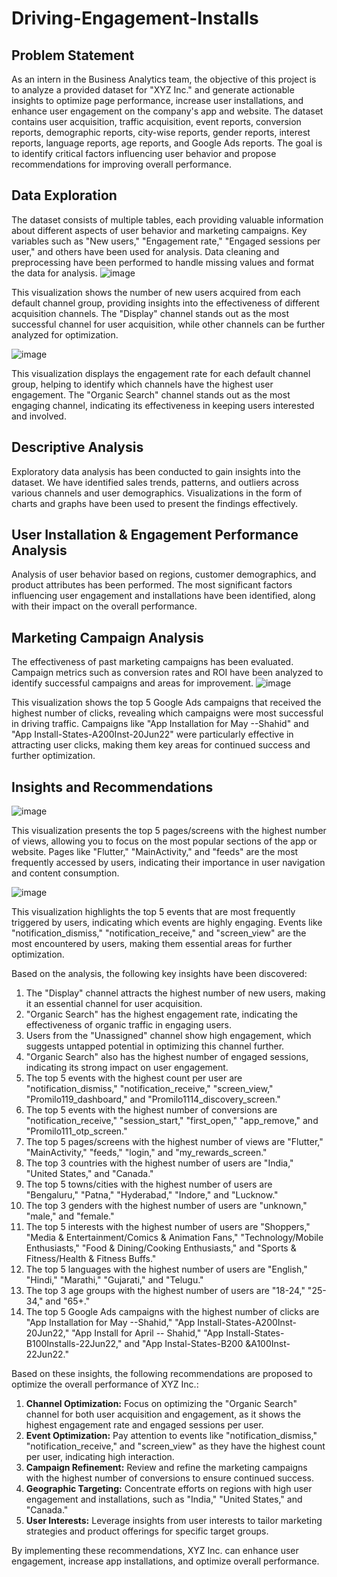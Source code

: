 # Driving-Engagement-Installs

## Problem Statement
As an intern in the Business Analytics team, the objective of this project is to analyze a provided dataset for "XYZ Inc." and generate actionable insights to optimize page performance, increase user installations, and enhance user engagement on the company's app and website. The dataset contains user acquisition, traffic acquisition, event reports, conversion reports, demographic reports, city-wise reports, gender reports, interest reports, language reports, age reports, and Google Ads reports. The goal is to identify critical factors influencing user behavior and propose recommendations for improving overall performance.

## Data Exploration
The dataset consists of multiple tables, each providing valuable information about different aspects of user behavior and marketing campaigns. Key variables such as "New users," "Engagement rate," "Engaged sessions per user," and others have been used for analysis. Data cleaning and preprocessing have been performed to handle missing values and format the data for analysis.
![image](https://github.com/sahil-jamwal/Driving-Engagement-Installs/assets/120573909/6d8603ca-b556-4d61-9c25-2a3e5ddd9356)

This visualization shows the number of new users acquired from each default channel group, providing insights into the effectiveness of different acquisition channels. The "Display" channel stands out as the most successful channel for user acquisition, while other channels can be further analyzed for optimization.

![image](https://github.com/sahil-jamwal/Driving-Engagement-Installs/assets/120573909/e8257aa4-92fa-4916-82f9-a168fbe8786e)

This visualization displays the engagement rate for each default channel group, helping to identify which channels have the highest user engagement. The "Organic Search" channel stands out as the most engaging channel, indicating its effectiveness in keeping users interested and involved.


## Descriptive Analysis
Exploratory data analysis has been conducted to gain insights into the dataset. We have identified sales trends, patterns, and outliers across various channels and user demographics. Visualizations in the form of charts and graphs have been used to present the findings effectively.

## User Installation & Engagement Performance Analysis
Analysis of user behavior based on regions, customer demographics, and product attributes has been performed. The most significant factors influencing user engagement and installations have been identified, along with their impact on the overall performance.

## Marketing Campaign Analysis
The effectiveness of past marketing campaigns has been evaluated. Campaign metrics such as conversion rates and ROI have been analyzed to identify successful campaigns and areas for improvement.
![image](https://github.com/sahil-jamwal/Driving-Engagement-Installs/assets/120573909/b1863333-5ad0-419c-8d3e-440a9a0af51a)

This visualization shows the top 5 Google Ads campaigns that received the highest number of clicks, revealing which campaigns were most successful in driving traffic. Campaigns like "App Installation for May --Shahid" and "App Install-States-A200Inst-20Jun22" were particularly effective in attracting user clicks, making them key areas for continued success and further optimization.

## Insights and Recommendations

![image](https://github.com/sahil-jamwal/Driving-Engagement-Installs/assets/120573909/49a3c6ed-8fcd-4174-9960-39439e49eba9)

This visualization presents the top 5 pages/screens with the highest number of views, allowing you to focus on the most popular sections of the app or website. Pages like "Flutter," "MainActivity," and "feeds" are the most frequently accessed by users, indicating their importance in user navigation and content consumption.

![image](https://github.com/sahil-jamwal/Driving-Engagement-Installs/assets/120573909/030df4b9-a55f-4a75-b6e1-10f63bb48c35)

 This visualization highlights the top 5 events that are most frequently triggered by users, indicating which events are highly engaging. Events like "notification_dismiss," "notification_receive," and "screen_view" are the most encountered by users, making them essential areas for further optimization.


Based on the analysis, the following key insights have been discovered:

1. The "Display" channel attracts the highest number of new users, making it an essential channel for user acquisition.
2. "Organic Search" has the highest engagement rate, indicating the effectiveness of organic traffic in engaging users.
3. Users from the "Unassigned" channel show high engagement, which suggests untapped potential in optimizing this channel further.
4. "Organic Search" also has the highest number of engaged sessions, indicating its strong impact on user engagement.
5. The top 5 events with the highest count per user are "notification_dismiss," "notification_receive," "screen_view," "Promilo119_dashboard," and "Promilo1114_discovery_screen."
6. The top 5 events with the highest number of conversions are "notification_receive," "session_start," "first_open," "app_remove," and "Promilo111_otp_screen."
7. The top 5 pages/screens with the highest number of views are "Flutter," "MainActivity," "feeds," "login," and "my_rewards_screen."
8. The top 3 countries with the highest number of users are "India," "United States," and "Canada."
9. The top 5 towns/cities with the highest number of users are "Bengaluru," "Patna," "Hyderabad," "Indore," and "Lucknow."
10. The top 3 genders with the highest number of users are "unknown," "male," and "female."
11. The top 5 interests with the highest number of users are "Shoppers," "Media & Entertainment/Comics & Animation Fans," "Technology/Mobile Enthusiasts," "Food & Dining/Cooking Enthusiasts," and "Sports & Fitness/Health & Fitness Buffs."
12. The top 5 languages with the highest number of users are "English," "Hindi," "Marathi," "Gujarati," and "Telugu."
13. The top 3 age groups with the highest number of users are "18-24," "25-34," and "65+."
14. The top 5 Google Ads campaigns with the highest number of clicks are "App Installation for May --Shahid," "App Install-States-A200Inst-20Jun22," "App Install for April -- Shahid," "App Install-States-B100Installs-22Jun22," and "App Instal-States-B200 &A100Inst-22Jun22."

Based on these insights, the following recommendations are proposed to optimize the overall performance of XYZ Inc.:

1. **Channel Optimization:** Focus on optimizing the "Organic Search" channel for both user acquisition and engagement, as it shows the highest engagement rate and engaged sessions per user.
2. **Event Optimization:** Pay attention to events like "notification_dismiss," "notification_receive," and "screen_view" as they have the highest count per user, indicating high interaction.
3. **Campaign Refinement:** Review and refine the marketing campaigns with the highest number of conversions to ensure continued success.
4. **Geographic Targeting:** Concentrate efforts on regions with high user engagement and installations, such as "India," "United States," and "Canada."
5. **User Interests:** Leverage insights from user interests to tailor marketing strategies and product offerings for specific target groups.

By implementing these recommendations, XYZ Inc. can enhance user engagement, increase app installations, and optimize overall performance.
